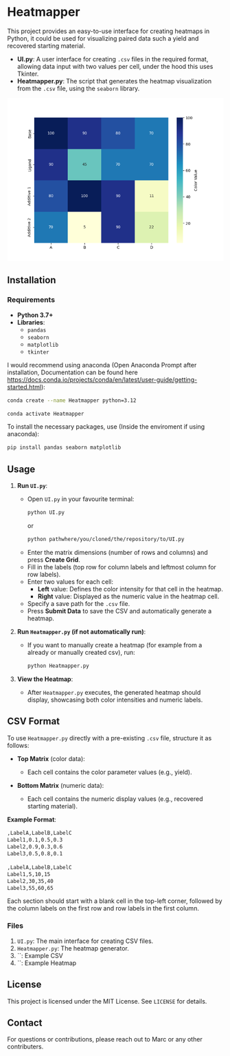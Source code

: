 # Heatmapper

This project provides an easy-to-use interface for creating heatmaps in Python, it could be used for visualizing paired data such a yield and recovered starting material.

- **UI.py**: A user interface for creating `.csv` files in the required format, allowing data input with two values per cell, under the hood this uses Tkinter.
- **Heatmapper.py**: The script that generates the heatmap visualization from the `.csv` file, using the `seaborn` library.

![alt text](https://github.com/marcfimm/Heatmapper/blob/main/Seperate_A.png?raw=true)

## Installation

### Requirements

- **Python 3.7+**
- **Libraries**:
  - `pandas`
  - `seaborn`
  - `matplotlib`
  - `tkinter`

I would recommend using anaconda (Open Anaconda Prompt after installation, Documentation can be found here https://docs.conda.io/projects/conda/en/latest/user-guide/getting-started.html):

```bash
conda create --name Heatmapper python=3.12
```
```bash
conda activate Heatmapper
```

To install the necessary packages, use (Inside the enviroment if using anaconda):

```bash
pip install pandas seaborn matplotlib
```

## Usage

1. **Run `UI.py`**:
    - Open `UI.py` in your favourite terminal:
      ```bash
      python UI.py
       ```
       or
       ```bash
      python pathwhere/you/cloned/the/repository/to/UI.py
      ```
    - Enter the matrix dimensions (number of rows and columns) and press **Create Grid**.
    - Fill in the labels (top row for column labels and leftmost column for row labels).
    - Enter two values for each cell:
      - **Left** value: Defines the color intensity for that cell in the heatmap.
      - **Right** value: Displayed as the numeric value in the heatmap cell.
    - Specify a save path for the `.csv` file.
    - Press **Submit Data** to save the CSV and automatically generate a heatmap.

2. **Run `Heatmapper.py` (if not automatically run)**:
    - If you want to manually create a heatmap (for example from a already or manually created csv), run:
      ```bash
      python Heatmapper.py
      ```

3. **View the Heatmap**:
   - After `Heatmapper.py` executes, the generated heatmap should display, showcasing both color intensities and numeric labels.

## CSV Format

To use `Heatmapper.py` directly with a pre-existing `.csv` file, structure it as follows:

- **Top Matrix** (color data):
    - Each cell contains the color parameter values (e.g., yield).
  
- **Bottom Matrix** (numeric data):
    - Each cell contains the numeric display values (e.g., recovered starting material).

**Example Format**:

```csv
,LabelA,LabelB,LabelC
Label1,0.1,0.5,0.3
Label2,0.9,0.3,0.6
Label3,0.5,0.8,0.1

,LabelA,LabelB,LabelC
Label1,5,10,15
Label2,30,35,40
Label3,55,60,65
```

Each section should start with a blank cell in the top-left corner, followed by the column labels on the first row and row labels in the first column.

### Files

1. `UI.py`: The main interface for creating CSV files.
2. `Heatmapper.py`: The heatmap generator.
3. ``: Example CSV
4. ``: Example Heatmap

## License

This project is licensed under the MIT License. See `LICENSE` for details.

## Contact

For questions or contributions, please reach out to Marc or any other contributers.



